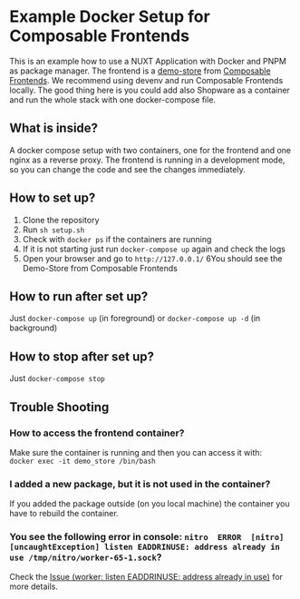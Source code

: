 # Example Docker Setup for Composable Frontends

This is an example how to use a NUXT Application with Docker and PNPM as package manager.
The frontend is a [demo-store](https://frontends.shopware.com/getting-started/templates/demo-store-template.html) from [Composable Frontends](https://frontends.shopware.com/). We recommend using devenv and run
Composable Frontends locally. The good thing here is you could add also Shopware as a container
and run the whole stack with one docker-compose file.

## What is inside?
A docker compose setup with two containers, one for the frontend and one nginx as a reverse proxy.
The frontend is running in a development mode, so you can change the code and see the changes immediately.

## How to set up?
1. Clone the repository
2. Run `sh setup.sh`
3. Check with `docker ps` if the containers are running
4. If it is not starting just run `docker-compose up` again and check the logs
5. Open your browser and go to `http://127.0.0.1/`
6You should see the Demo-Store from Composable Frontends

## How to run after set up?
Just `docker-compose up` (in foreground) or `docker-compose up -d` (in background)

## How to stop after set up?
Just `docker-compose stop` 

## Trouble Shooting

### How to access the frontend container?
Make sure the container is running and then you can access it with:  
`docker exec -it demo_store /bin/bash`

### I added a new package, but it is not used in the container?
If you added the package outside (on you local machine) the container you have to rebuild the container.

### You see the following error in console: `nitro  ERROR  [nitro] [uncaughtException] listen EADDRINUSE: address already in use /tmp/nitro/worker-65-1.sock`?
Check the [Issue (worker: listen EADDRINUSE: address already in use)](https://github.com/unjs/nitro/issues/885) for more details.